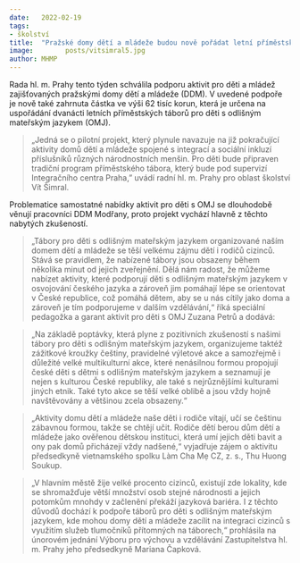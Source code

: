 ```yaml
---
date:   2022-02-19
tags:  
- školství
title:  "Pražské domy dětí a mládeže budou nově pořádat letní příměstské tábory i pro děti s odlišným mateřským jazykem"
image: 	      posts/vitsimral5.jpg
author: MHMP
---
```


Rada hl. m. Prahy tento týden schválila podporu aktivit pro děti a mládež zajišťovaných pražskými domy dětí a mládeže (DDM). V uvedené podpoře je nově také zahrnuta částka ve výši 62 tisíc korun, která je určena na uspořádání dvanácti letních příměstských táborů pro děti s odlišným mateřským jazykem (OMJ). 

> „Jedná se o pilotní projekt, který plynule navazuje na již pokračující aktivity domů dětí a mládeže spojené s integrací a sociální inkluzí příslušníků různých národnostních menšin. Pro děti bude připraven tradiční program příměstského tábora, který bude pod supervizí Integračního centra Praha,” uvádí radní hl. m. Prahy pro oblast školství Vít Šimral. 

Problematice samostatné nabídky aktivit pro děti s OMJ se dlouhodobě věnují pracovníci DDM Modřany, proto projekt vychází hlavně z těchto nabytých zkušeností. 

> „Tábory pro děti s odlišným mateřským jazykem organizované naším domem dětí a mládeže se těší velkému zájmu dětí i rodičů cizinců. Stává se pravidlem, že nabízené tábory jsou obsazeny během několika minut od jejich zveřejnění. Dělá nám radost, že můžeme nabízet aktivity, které podporují děti s odlišným mateřským jazykem v osvojování českého jazyka a zároveň jim pomáhají lépe se orientovat v České republice, což pomáhá dětem, aby se u nás cítily jako doma a zároveň je tím podporujeme v dalším vzdělávání,“ říká speciální pedagožka a garant aktivit pro děti s OMJ Zuzana Petrů a dodává: 

> „Na základě poptávky, která plyne z pozitivních zkušeností s našimi tábory pro děti s odlišným mateřským jazykem, organizujeme taktéž zážitkové kroužky češtiny, pravidelné výletové akce a samozřejmě i důležité velké multikulturní akce, které nenásilnou formou propojují české děti s dětmi s odlišným mateřským jazykem a seznamují je nejen s kulturou České republiky, ale také s nejrůznějšími kulturami jiných etnik. Také tyto akce se těší velké oblibě a jsou vždy hojně navštěvovány a většinou zcela obsazeny.“

> „Aktivity domu dětí a mládeže naše děti i rodiče vítají, učí se češtinu zábavnou formou, takže se chtějí učit. Rodiče dětí berou dům dětí a mládeže jako ověřenou dětskou instituci, která umí jejich děti bavit a ony pak domů přicházejí vždy nadšené,“ vyjadřuje zájem o aktivitu předsedkyně vietnamského spolku Làm Cha Mẹ CZ, z. s., Thu Huong Soukup.

> „V hlavním městě žije velké procento cizinců, existují zde lokality, kde se shromažďuje větší množství osob stejné národnosti a jejich potomkům mnohdy v začlenění překáží jazyková bariéra. I z těchto důvodů dochází k podpoře táborů pro děti s odlišným mateřským jazykem, kde mohou domy dětí a mládeže zacílit na integraci cizinců s využitím služeb tlumočníků přítomných na táborech,“ prohlásila na únorovém jednání Výboru pro výchovu a vzdělávání Zastupitelstva hl. m. Prahy jeho předsedkyně Mariana Čapková.
